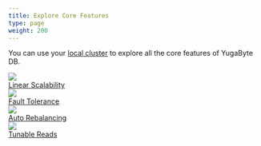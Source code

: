 ```yaml
---
title: Explore Core Features
type: page
weight: 200
---
```


You can use your [local cluster](/quick-start/) to explore all the core features of YugaByte DB.

<div>
  <a class="section-link icon-offset" href="/explore/linear-scalability">
    <div class="icon">
      <img src="/images/section_icons/explore/linear_scalability.png" aria-hidden="true" />
    </div>
    <div class="text">Linear Scalability</div>
  </a>

  <a class="section-link icon-offset" href="/explore/fault-tolerance">
    <div class="icon">
      <img src="/images/section_icons/explore/fault_tolerance.png" aria-hidden="true" />
    </div>
    <div class="text">
      Fault Tolerance
    </div>
  </a>

<!--
  <a class="section-link icon-offset" href="/explore/auto-sharding">
    <div class="icon">
      <img src="/images/section_icons/explore/auto_sharding.png" aria-hidden="true" />
    </div>
    <div class="text">Auto Sharding</div>
  </a>
-->

  <a class="section-link icon-offset" href="/explore/auto-rebalancing">
    <div class="icon">
      <img src="/images/section_icons/explore/auto_rebalance.png" aria-hidden="true" />
    </div>
    <div class="text">
      Auto Rebalancing
    </div>
  </a>

  <a class="section-link icon-offset" href="/explore/tunable-reads">
    <div class="icon">
      <img src="/images/section_icons/explore/tunable_reads.png" aria-hidden="true" />
    </div>
    <div class="text">Tunable Reads</div>
  </a>

<!--
  <a class="section-link icon-offset" href="/explore/zero-downtime-reconfig">
    <div class="icon">
      <img src="/images/section_icons/explore/zero_downtime.png" aria-hidden="true" />
    </div>
    Zero Downtime Reconfig
  </a>
-->
</div>
